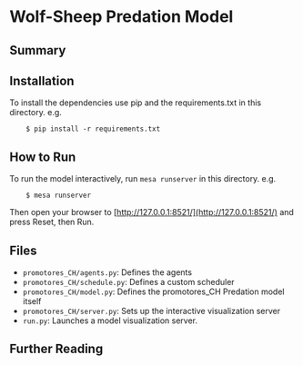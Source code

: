 # Wolf-Sheep Predation Model

## Summary

## Installation

To install the dependencies use pip and the requirements.txt in this directory. e.g.

```
    $ pip install -r requirements.txt
```

## How to Run

To run the model interactively, run ``mesa runserver`` in this directory. e.g.

```
    $ mesa runserver
```

Then open your browser to [http://127.0.0.1:8521/](http://127.0.0.1:8521/) and press Reset, then Run.

## Files

* ``promotores_CH/agents.py``: Defines the agents
* ``promotores_CH/schedule.py``: Defines a custom scheduler
* ``promotores_CH/model.py``: Defines the promotores_CH Predation model itself
* ``promotores_CH/server.py``: Sets up the interactive visualization server
* ``run.py``: Launches a model visualization server.

## Further Reading
